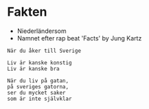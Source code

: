 # Fakten

- Niederländersom
- Namnet efter rap beat 'Facts' by Jung Kartz

```text
När du åker till Sverige

Liv är kanske konstig
Liv är kanske bra

När du liv på gatan,
på sveriges gatorna,
ser du mycket saker
som är inte självklar
```
